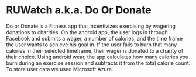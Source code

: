 RUWatch a.k.a. Do Or Donate
=======
Do or Donate is a Fitness app that incentivizes exercising by wagering donations to charities. On the android app, the user logs in through Facebook and submits a wager, a number of calories, and the time frame the user wants to achieve his goal in. If the user fails to burn that many calories in their selected timeframe, their wager is donated to a charity of their choice. Using android wear, the app calculates how many calories you burn during an exercise session and subtracts it from the total calorie count. To store user data we used Microsoft Azure.
